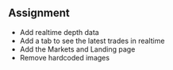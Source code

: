 ## Assignment
 - Add realtime depth data
 - Add a tab to see the latest trades in realtime
 - Add the Markets and Landing page
 - Remove hardcoded images